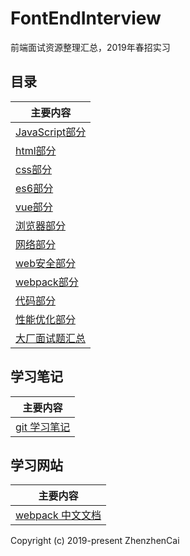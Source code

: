 # FontEndInterview
前端面试资源整理汇总，2019年春招实习

## 目录

| 主要内容 |
| ------ |
| [JavaScript部分](JavaScript.md) |
| [html部分](html.md) |
| [css部分](css.md) |
| [es6部分](ESsix.md) |
| [vue部分](vue.md) |
| [浏览器部分](brower.md) |
| [网络部分](network.md) |
| [web安全部分](webSecurity.md) |
| [webpack部分](webpack.md) |
| [代码部分](mycode.md) |
| [性能优化部分](performance.md) |
| [大厂面试题汇总](realInterview.md) |


## 学习笔记
| 主要内容 |
| ------ |
| [git 学习笔记](study/gitStudy.md) |


## 学习网站
| 主要内容 |
| ------ |
| [webpack 中文文档](https://www.webpackjs.com/guides/getting-started/) |


Copyright (c) 2019-present ZhenzhenCai
